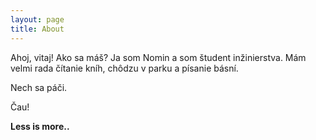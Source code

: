 ```yaml
---
layout: page
title: About
---
```


Ahoj, vitaj! Ako sa máš?
Ja som Nomin a som študent inžinierstva. Mám velmi rada čítanie kníh, chôdzu v parku a písanie básní. 

Nech sa páči.

Čau!

**Less is more..**
